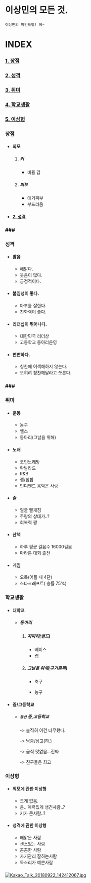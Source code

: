 # 이상민의 모든 것.

```
이상민의 마인드맵! 예~
```

# INDEX

### [1.  장점](#1)</br>

### [2. 성격](#2)</br>

### [3. 취미](#3)</br>

### [4. 학교생활](#4)</br>

### [5. 이상형](#5)<br>


### <h3 id="1"> 장점 </h3>

- #### 외모

  1. ##### 키

     - 비율 갑

  2. ##### 피부

     - 애기피부
     - 부드러움

- #### [2. 성격](#2)</br>

### ###<h3 id="2"> 성격 </h3>

- #### 밝음

  - 해맑다.
  - 웃음이 많다.
  - 긍정적이다.

- #### 붙임성이 좋다.

  - 아부를 잘한다.
  - 친화력이 좋다.

- #### 리더십이 뛰어나다.

  - 대한민국 리더상
  - 고등학교 동아리운영

- #### 뻔뻔하다.

  - 칭찬에 어색해하지 않는다.
  - 오히려 칭찬해달라고 쪼른다.

### ###<h3 id="3"> 취미 </h3>

- #### 운동

  - 농구
  - 헬스
  - 동아리(그날을 위해)

- #### 노래

  - 코인노래방
  - 락발라드
  - R&B
  - 랩/힙합
  - 인디밴드 음악은 사랑

- #### 술

  - 얼굴 빨개짐
  - 주량의 상태가..?
  - 회복력 짱

- #### 산책

  - 하루 평균 걸음수 16000걸음
  - 마라톤 대회 출전

- #### 게임

  - 오목(어플 내 4단)
  - 스타크래프트( 승률 75%)

### <h3 id="4"> 학교생활 </h3>

- #### 대학교

  - ##### 동아리

    1. ##### 자파리(밴드)

       - 베이스
       - 랩

    2. ##### 그날을 위해(구기종목)

       - 축구

       - 농구

- ####  중/고등학교

  - ##### `동산` 중,고등학교

    -> 솔직히 이건 너무했다.

    -> 남중/남고(하.)

    -> 급식 맛없음...진짜

    -> 친구들은 최고

### <h3 id="5"> 이상형 </h3>

- #### 외모에 관한 이상형

  - 크게 없음.
  - 음.. 매력있게 생긴사람..?
  - 키가 큰사람..?

- #### 성격에 관한 이상형

  - 해맑은 사람
  - 센스있는 사람
  - 꼼꼼한 사람
  - 자기관리 잘하는사람
  - 목소리가 예쁜사람



### 
   

[![Kakao_Talk_20180922_142412067.jpg](https://i.postimg.cc/2S26Mx0q/Kakao_Talk_20180922_142412067.jpg)](https://postimg.cc/G4Tdsvwr)
### 
